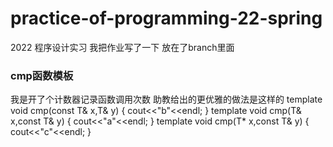 # practice-of-programming-22-spring
2022 程序设计实习
我把作业写了一下 放在了branch里面

### cmp函数模板
我是开了个计数器记录函数调用次数
助教给出的更优雅的做法是这样的
template <class T>
void cmp(const T& x,T& y)
{
 cout<<"b"<<endl;
}
template <class T>
void cmp(T& x,const T& y)
{
 cout<<"a"<<endl;
}
template <class T>
void cmp(T* x,const T& y)
{
 cout<<"c"<<endl;
}
